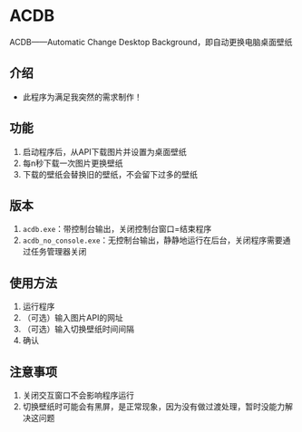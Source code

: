 # ACDB
ACDB——Automatic Change Desktop Background，即自动更换电脑桌面壁纸

## 介绍
+ 此程序为满足我突然的需求制作！

## 功能
1. 启动程序后，从API下载图片并设置为桌面壁纸
2. 每n秒下载一次图片更换壁纸
3. 下载的壁纸会替换旧的壁纸，不会留下过多的壁纸

## 版本
1. `acdb.exe`：带控制台输出，关闭控制台窗口=结束程序
2. `acdb_no_console.exe`：无控制台输出，静静地运行在后台，关闭程序需要通过任务管理器关闭

## 使用方法
1. 运行程序
2. （可选）输入图片API的网址
3. （可选）输入切换壁纸时间间隔
4. 确认

## 注意事项
1. 关闭交互窗口不会影响程序运行
2. 切换壁纸时可能会有黑屏，是正常现象，因为没有做过渡处理，暂时没能力解决这问题